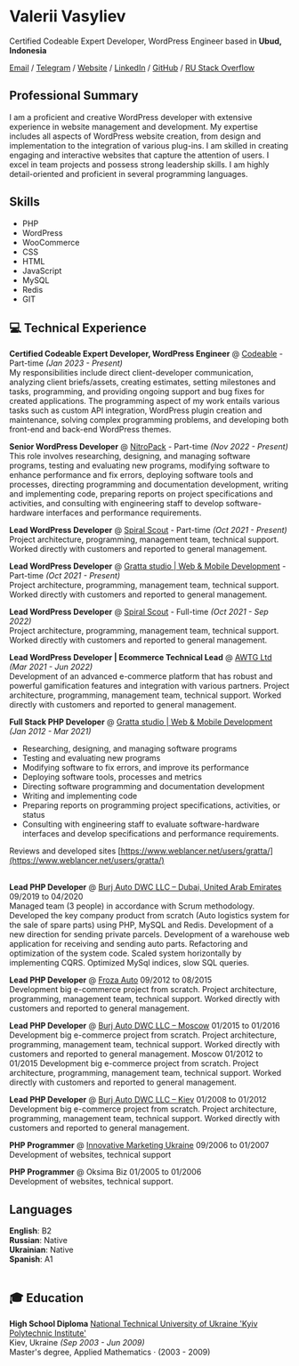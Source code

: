 # Valerii Vasyliev

Certified Codeable Expert Developer, WordPress Engineer based in <b>Ubud, Indonesia</b> <br>

[Email](mailto:hello@valera.codes)  / [Telegram](https://t.me/ValeriiVasyliev)  / [Website](https://valera.codes/) / [LinkedIn](https://www.linkedin.com/in/vvasyliev/) / [GitHub](https://github.com/ValeriiVasyliev) / [RU Stack Overflow](https://ru.stackoverflow.com/users/306230/valerii-vasiliev) 

## Professional Summary

I am a proficient and creative WordPress developer with extensive experience in website management and development. My expertise includes all aspects of WordPress website creation, from design and implementation to the integration of various plug-ins. I am skilled in creating engaging and interactive websites that capture the attention of users. I excel in team projects and possess strong leadership skills. I am highly detail-oriented and proficient in several programming languages.

## Skills

  - PHP
  - WordPress
  - WooCommerce
  - CSS
  - HTML
  - JavaScript
  - MySQL
  - Redis
  - GIT

## 💻 Technical Experience

**Certified Codeable Expert Developer, WordPress Engineer** @ [Codeable](https://www.codeable.io/developers/valerii-vasyliev/) - Part-time _(Jan 2023 - Present)_ <br>
My responsibilities include direct client-developer communication, analyzing client briefs/assets, creating estimates, setting milestones and tasks, programming, and providing ongoing support and bug fixes for created applications.
The programming aspect of my work entails various tasks such as custom API integration, WordPress plugin creation and maintenance, solving complex programming problems, and developing both front-end and back-end WordPress themes.

**Senior WordPress Developer** @ [NitroPack](https://nitropack.io/) - Part-time _(Nov 2022 - Present)_ <br>
This role involves researching, designing, and managing software programs, testing and evaluating new programs, modifying software to enhance performance and fix errors, deploying software tools and processes, directing programming and documentation development, writing and implementing code, preparing reports on project specifications and activities, and consulting with engineering staff to develop software-hardware interfaces and performance requirements.

**Lead WordPress Developer** @ [Spiral Scout](https://spiralscout.com/) - Part-time _(Oct 2021 - Present)_ <br>
Project architecture, programming, management team, technical support. Worked directly with customers and reported to general management. 

**Lead WordPress Developer** @ [Gratta studio | Web & Mobile Development](https://gratta.pro/) - Part-time _(Oct 2021 - Present)_ <br>
Project architecture, programming, management team, technical support. Worked directly with customers and reported to general management. 

**Lead WordPress Developer** @ [Spiral Scout](https://spiralscout.com/) - Full-time  _(Oct 2021 - Sep 2022)_ <br>
Project architecture, programming, management team, technical support. Worked directly with customers and reported to general management. 

**Lead WordPress Developer | Ecommerce Technical Lead** @ [AWTG Ltd](https://awtg.co.uk/)  _(Mar 2021 - Jun 2022)_ <br>
Development of an advanced e-commerce platform that has robust and powerful gamification features and integration with various partners.
Project architecture, programming, management team, technical support. Worked directly with customers and reported to general management. 

**Full Stack PHP Developer** @ [Gratta studio | Web & Mobile Development](https://gratta.pro/)  _(Jan 2012 - Mar 2021)_ <br>
- Researching, designing, and managing software programs
- Testing and evaluating new programs
- Modifying software to fix errors, and improve its performance
- Deploying software tools, processes and metrics
- Directing software programming and documentation development
- Writing and implementing code
- Preparing reports on programming project specifications, activities, or status
- Consulting with engineering staff to evaluate software-hardware interfaces and develop specifications and performance requirements.
  
Reviews and developed sites [https://www.weblancer.net/users/gratta/](https://www.weblancer.net/users/gratta/)<br><br>

**Lead PHP Developer**  @ [Burj Auto DWC LLC – Dubai, United Arab Emirates](https://burauto.com/) 09/2019 to 04/2020 <br>
Managed team (3 people) in accordance with Scrum methodology. Developed the key company
product from scratch (Auto logistics system for the sale of spare parts) using PHP, MySQL and
Redis. Development of a new direction for sending private parcels. Development of a
warehouse web application for receiving and sending auto parts. Refactoring and optimization
of the system code. Scaled system horizontally by implementing CQRS. Optimized MySql
indices, slow SQL queries.

**Lead PHP Developer**  @ [Froza Auto](https://froza.ru/) 09/2012 to 08/2015 <br>
Development big e-commerce project from scratch. Project architecture, programming,
management team, technical support.
Worked directly with customers and reported to general management.

**Lead PHP Developer**  @ [Burj Auto DWC LLC – Moscow](https://burauto.com/)  01/2015 to 01/2016 <br>
Development big e-commerce project from scratch.
Project architecture, programming, management team, technical support.
Worked directly with customers and reported to general management.
Moscow 01/2012 to 01/2015
Development big e-commerce project from scratch.
Project architecture, programming, management team, technical support.
Worked directly with customers and reported to general management.

**Lead PHP Developer**  @ [Burj Auto DWC LLC – Kiev](https://burauto.com/) 01/2008 to 01/2012 <br>
Development big e-commerce project from scratch.
Project architecture, programming, management team, technical support.
Worked directly with customers and reported to general management.

**PHP Programmer** @ [Innovative Marketing Ukraine](https://www.linkedin.com/company/innovative-marketing-ukraine/) 09/2006 to 01/2007 <br>
Development of websites, technical support

**PHP Programmer** @ Oksima Biz 01/2005 to 01/2006 <br>
Development of websites, technical support.

## Languages

**English**: B2 <br>
**Russian**: Native <br>
**Ukrainian**: Native <br>
**Spanish**: A1
<br><br>

## 🎓 Education

**High School Diploma** 
[National Technical University of Ukraine 'Kyiv Polytechnic Institute'](https://kpi.ua/en) <br>
Kiev, Ukraine _(Sep 2003 - Jun 2009)_ <br>
Master's degree, Applied Mathematics · (2003 - 2009)

